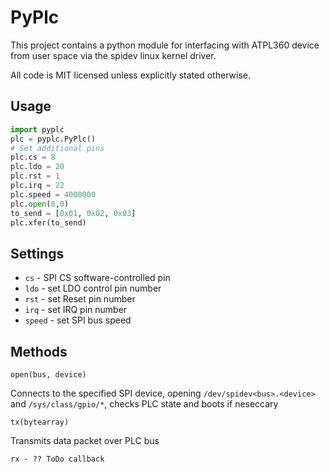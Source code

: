 PyPlc
=====

This project contains a python module for interfacing with ATPL360 device from user space via the spidev linux kernel driver.

All code is MIT licensed unless explicitly stated otherwise.

Usage
-----

```python
import pyplc
plc = pyplc.PyPlc()
# Set additional pins
plc.cs = 8
plc.ldo = 20
plc.rst = 1
plc.irq = 22
plc.speed = 4000000
plc.open(0,0)
to_send = [0x01, 0x02, 0x03]
plc.xfer(to_send)
```

Settings
--------

* `cs` - SPI CS software-controlled pin
* `ldo` - set LDO control pin number
* `rst` - set Reset pin number
* `irq` - set IRQ pin number
* `speed` - set SPI bus speed

Methods
-------

    open(bus, device)

Connects to the specified SPI device, opening `/dev/spidev<bus>.<device>` and `/sys/class/gpio/*`, checks PLC state and boots if neseccary

    tx(bytearray)

Transmits data packet over PLC bus

    rx - ?? ToDo callback
